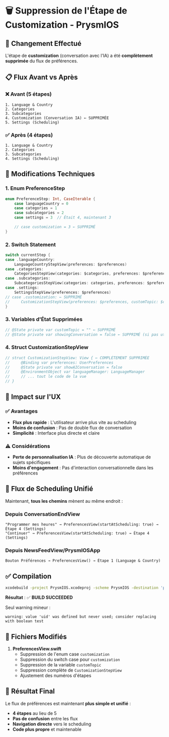 # 🗑️ Suppression de l'Étape de Customization - PrysmIOS

## 🎯 **Changement Effectué**

L'étape de **customization** (conversation avec l'IA) a été **complètement supprimée** du flux de préférences.

## 📋 **Flux Avant vs Après**

### **❌ Avant (5 étapes)**
```
1. Language & Country
2. Categories  
3. Subcategories
4. Customization (Conversation IA) ← SUPPRIMÉE
5. Settings (Scheduling)
```

### **✅ Après (4 étapes)**
```
1. Language & Country
2. Categories
3. Subcategories  
4. Settings (Scheduling)
```

## 🔧 **Modifications Techniques**

### **1. Enum PreferenceStep**
```swift
enum PreferenceStep: Int, CaseIterable {
    case languageCountry = 0
    case categories = 1
    case subcategories = 2
    case settings = 3  // Était 4, maintenant 3
    
    // case customization = 3 ← SUPPRIMÉ
}
```

### **2. Switch Statement**
```swift
switch currentStep {
case .languageCountry:
    LanguageCountryStepView(preferences: $preferences)
case .categories:
    CategoriesStepView(categories: $categories, preferences: $preferences)
case .subcategories:
    SubcategoriesStepView(categories: categories, preferences: $preferences)
case .settings:
    SettingsStepView(preferences: $preferences)
// case .customization: ← SUPPRIMÉ
//     CustomizationStepView(preferences: $preferences, customTopic: $customTopic)
}
```

### **3. Variables d'État Supprimées**
```swift
// @State private var customTopic = "" ← SUPPRIMÉ
// @State private var showingConversation = false ← SUPPRIMÉ (si pas utilisé ailleurs)
```

### **4. Struct CustomizationStepView**
```swift
// struct CustomizationStepView: View { ← COMPLÈTEMENT SUPPRIMÉE
//     @Binding var preferences: UserPreferences
//     @State private var showAIConversation = false
//     @EnvironmentObject var languageManager: LanguageManager
//     // ... tout le code de la vue
// }
```

## 🎯 **Impact sur l'UX**

### **✅ Avantages**
- **Flux plus rapide** : L'utilisateur arrive plus vite au scheduling
- **Moins de confusion** : Pas de double flux de conversation
- **Simplicité** : Interface plus directe et claire

### **⚠️ Considérations**
- **Perte de personnalisation IA** : Plus de découverte automatique de sujets spécifiques
- **Moins d'engagement** : Pas d'interaction conversationnelle dans les préférences

## 🔄 **Flux de Scheduling Unifié**

Maintenant, **tous les chemins** mènent au même endroit :

### **Depuis ConversationEndView**
```
"Programmer mes heures" → PreferencesView(startAtScheduling: true) → Étape 4 (Settings)
"Continuer" → PreferencesView(startAtScheduling: true) → Étape 4 (Settings)
```

### **Depuis NewsFeedView/PrysmIOSApp**
```
Bouton Préférences → PreferencesView() → Étape 1 (Language & Country)
```

## ✅ **Compilation**

```bash
xcodebuild -project PrysmIOS.xcodeproj -scheme PrysmIOS -destination 'platform=iOS Simulator,name=iPhone 16' build
```

**Résultat** : ✅ **BUILD SUCCEEDED** 

Seul warning mineur :
```
warning: value 'uid' was defined but never used; consider replacing with boolean test
```

## 📝 **Fichiers Modifiés**

1. **PreferencesView.swift**
   - Suppression de l'enum case `customization`
   - Suppression du switch case pour `customization`
   - Suppression de la variable `customTopic`
   - Suppression complète de `CustomizationStepView`
   - Ajustement des numéros d'étapes

## 🎉 **Résultat Final**

Le flux de préférences est maintenant **plus simple et unifié** :
- **4 étapes** au lieu de 5
- **Pas de confusion** entre les flux
- **Navigation directe** vers le scheduling
- **Code plus propre** et maintenable 